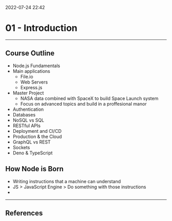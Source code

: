 2022-07-24 22:42
# 01 - Introduction
---

## Course Outline
* Node.js Fundamentals
* Main applications
	* File.io
	* Web Servers
	* Express.js
* Master Project
	* NASA data combined with SpaceX to build Space Launch system
	* Focus on advanced topics and build in a proffesional manor
* Authentication
* Databases
* NoSQL vs SQL
* RESTful APIs
* Deployment and CI/CD
* Production & the Cloud
* GraphQL vs REST
* Sockets
* Deno & TypeScript

## How Node is Born
* Writing instructions that a machine can understand
* JS > JavaScript Engine > Do something with those instructions
* 



---
## References

